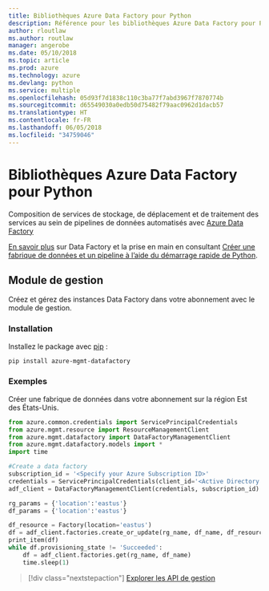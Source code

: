 ```yaml
---
title: Bibliothèques Azure Data Factory pour Python
description: Référence pour les bibliothèques Azure Data Factory pour Python
author: rloutlaw
ms.author: routlaw
manager: angerobe
ms.date: 05/10/2018
ms.topic: article
ms.prod: azure
ms.technology: azure
ms.devlang: python
ms.service: multiple
ms.openlocfilehash: 05d93f7d1838c110c3ba77f7abd3967f7870774b
ms.sourcegitcommit: d65549030a0edb50d75482f79aac0962d1dacb57
ms.translationtype: HT
ms.contentlocale: fr-FR
ms.lasthandoff: 06/05/2018
ms.locfileid: "34759046"
---
```

# <a name="azure-data-factory-libraries-for-python"></a>Bibliothèques Azure Data Factory pour Python

Composition de services de stockage, de déplacement et de traitement des services au sein de pipelines de données automatisés avec [Azure Data Factory](/azure/data-factory/)

[En savoir plus](/azure/data-factory/introduction) sur Data Factory et la prise en main en consultant [Créer une fabrique de données et un pipeline à l’aide du démarrage rapide de Python](/azure/data-factory/quickstart-create-data-factory-python). 

## <a name="management-module"></a>Module de gestion

Créez et gérez des instances Data Factory dans votre abonnement avec le module de gestion.

### <a name="installation"></a>Installation

Installez le package avec [pip](https://pip.pypa.io/en/stable/quickstart/) :

```bash
pip install azure-mgmt-datafactory 
```

### <a name="example"></a>Exemples 

Créer une fabrique de données dans votre abonnement sur la région Est des États-Unis.

```python
from azure.common.credentials import ServicePrincipalCredentials
from azure.mgmt.resource import ResourceManagementClient
from azure.mgmt.datafactory import DataFactoryManagementClient
from azure.mgmt.datafactory.models import *
import time

#Create a data factory
subscription_id = '<Specify your Azure Subscription ID>'
credentials = ServicePrincipalCredentials(client_id='<Active Directory application/client ID>', secret='<client secret>', tenant='<Active Directory tenant ID>')
adf_client = DataFactoryManagementClient(credentials, subscription_id)

rg_params = {'location':'eastus'}
df_params = {'location':'eastus'}  

df_resource = Factory(location='eastus')
df = adf_client.factories.create_or_update(rg_name, df_name, df_resource)
print_item(df)
while df.provisioning_state != 'Succeeded':
    df = adf_client.factories.get(rg_name, df_name)
    time.sleep(1)
```

> [!div class="nextstepaction"]
> [Explorer les API de gestion](/python/api/overview/azure/datafactory/management)